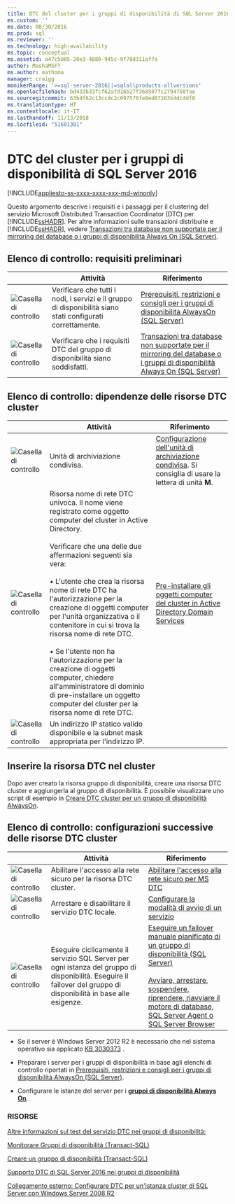 ```yaml
---
title: DTC del cluster per i gruppi di disponibilità di SQL Server 2016 | Microsoft Docs
ms.custom: ''
ms.date: 08/30/2016
ms.prod: sql
ms.reviewer: ''
ms.technology: high-availability
ms.topic: conceptual
ms.assetid: a47c5005-20e3-4880-945c-9f78d311af7a
author: MashaMSFT
ms.author: mathoma
manager: craigg
monikerRange: '>=sql-server-2016||=sqlallproducts-allversions'
ms.openlocfilehash: bd433b33fcf62afd16b27f368507fc2794768fae
ms.sourcegitcommit: 63b4f62c13ccdc2c097570fe8ed07263b4dc4df0
ms.translationtype: HT
ms.contentlocale: it-IT
ms.lasthandoff: 11/13/2018
ms.locfileid: "51601381"
---
```

# <a name="cluster-dtc-for-sql-server-2016-availability-groups"></a>DTC del cluster per i gruppi di disponibilità di SQL Server 2016

[!INCLUDE[appliesto-ss-xxxx-xxxx-xxx-md-winonly](../../../includes/appliesto-ss-xxxx-xxxx-xxx-md-winonly.md)]

Questo argomento descrive i requisiti e i passaggi per il clustering del servizio Microsoft Distributed Transaction Coordinator (DTC) per [!INCLUDE[ssHADR](../../../includes/sshadr-md.md)]. Per altre informazioni sulle transazioni distribuite e [!INCLUDE[ssHADR](../../../includes/sshadr-md.md)], vedere [Transazioni tra database non supportate per il mirroring del database o i gruppi di disponibilità Always On (SQL Server)](../../../database-engine/availability-groups/windows/transactions-always-on-availability-and-database-mirroring.md).

 ## <a name="checklist-preliminary-requirements"></a>Elenco di controllo: requisiti preliminari
||Attività|Riferimento|  
|------|-----------------|----------|  
|![Casella di controllo](../../../database-engine/availability-groups/windows/media/checkboxemptycenterxtraspacetopandright.gif "Casella di controllo")|Verificare che tutti i nodi, i servizi e il gruppo di disponibilità siano stati configurati correttamente.|[Prerequisiti, restrizioni e consigli per i gruppi di disponibilità AlwaysOn (SQL Server)](../../../database-engine/availability-groups/windows/prereqs-restrictions-recommendations-always-on-availability.md)|
|![Casella di controllo](../../../database-engine/availability-groups/windows/media/checkboxemptycenterxtraspacetopandright.gif "Casella di controllo")|Verificare che i requisiti DTC del gruppo di disponibilità siano soddisfatti.|[Transazioni tra database non supportate per il mirroring del database o i gruppi di disponibilità Always On (SQL Server)](../../../database-engine/availability-groups/windows/transactions-always-on-availability-and-database-mirroring.md)

## <a name="checklist-clustered-dtc-resource-dependencies"></a>Elenco di controllo: dipendenze delle risorse DTC cluster
||Attività|Riferimento|  
|------|-----------------|----------|  
|![Casella di controllo](../../../database-engine/availability-groups/windows/media/checkboxemptycenterxtraspacetopandright.gif "Casella di controllo")|Unità di archiviazione condivisa.|[Configurazione dell'unità di archiviazione condivisa](https://msdn.microsoft.com/library/cc982358(v=bts.10).aspx). Si consiglia di usare la lettera di unità **M**.|
|![Casella di controllo](../../../database-engine/availability-groups/windows/media/checkboxemptycenterxtraspacetopandright.gif "Casella di controllo")|Risorsa nome di rete DTC univoca.  Il nome viene registrato come oggetto computer del cluster in Active Directory.<br /><br />Verificare che una delle due affermazioni seguenti sia vera:<br /><br />• L'utente che crea la risorsa nome di rete DTC ha l'autorizzazione per la creazione di oggetti computer per l'unità organizzativa o il contenitore in cui si trova la risorsa nome di rete DTC.<br /><br />• Se l'utente non ha l'autorizzazione per la creazione di oggetti computer, chiedere all'amministratore di dominio di pre-installare un oggetto computer del cluster per la risorsa nome di rete DTC.|[Pre-installare gli oggetti computer del cluster in Active Directory Domain Services](https://technet.microsoft.com/library/dn466519(v=ws.11).aspx)|
|![Casella di controllo](../../../database-engine/availability-groups/windows/media/checkboxemptycenterxtraspacetopandright.gif "Casella di controllo")|Un indirizzo IP statico valido disponibile e la subnet mask appropriata per l'indirizzo IP.||

## <a name="cluster-the-dtc-resource"></a>Inserire la risorsa DTC nel cluster
Dopo aver creato la risorsa gruppo di disponibilità, creare una risorsa DTC cluster e aggiungerla al gruppo di disponibilità.  È possibile visualizzare uno script di esempio in [Creare DTC cluster per un gruppo di disponibilità AlwaysOn](../../../database-engine/availability-groups/windows/create-clustered-dtc-for-an-always-on-availability-group.md).


## <a name="checklist-post-clustered-dtc-resource-configurations"></a>Elenco di controllo: configurazioni successive delle risorse DTC cluster
||Attività|Riferimento|  
|------|-----------------|----------|  
|![Casella di controllo](../../../database-engine/availability-groups/windows/media/checkboxemptycenterxtraspacetopandright.gif "Casella di controllo")|Abilitare l'accesso alla rete sicuro per la risorsa DTC cluster.|[Abilitare l'accesso alla rete sicuro per MS DTC](https://technet.microsoft.com/library/cc753620(v=ws.10).aspx)|
|![Casella di controllo](../../../database-engine/availability-groups/windows/media/checkboxemptycenterxtraspacetopandright.gif "Casella di controllo")|Arrestare e disabilitare il servizio DTC locale.|[Configurare la modalità di avvio di un servizio](https://technet.microsoft.com/library/cc755249(v=ws.11).aspx)|
|![Casella di controllo](../../../database-engine/availability-groups/windows/media/checkboxemptycenterxtraspacetopandright.gif "Casella di controllo")|Eseguire ciclicamente il servizio SQL Server per ogni istanza del gruppo di disponibilità.  Eseguire il failover del gruppo di disponibilità in base alle esigenze.|[Eseguire un failover manuale pianificato di un gruppo di disponibilità (SQL Server)](../../../database-engine/availability-groups/windows/perform-a-planned-manual-failover-of-an-availability-group-sql-server.md)<br /><br />[Avviare, arrestare, sospendere, riprendere, riavviare il motore di database, SQL Server Agent o SQL Server Browser](../../../database-engine/configure-windows/start-stop-pause-resume-restart-sql-server-services.md)|

- Se il server è Windows Server 2012 R2 è necessario che nel sistema operativo sia applicato [KB 3030373](https://support.microsoft.com/kb/3090973) .

- Preparare i server per i gruppi di disponibilità in base agli elenchi di controllo riportati in [Prerequisiti, restrizioni e consigli per i gruppi di disponibilità AlwaysOn (SQL Server)](../../../database-engine/availability-groups/windows/prereqs-restrictions-recommendations-always-on-availability.md).

- Configurare le istanze del server per i [**gruppi di disponibilità Always On**](../../../database-engine/availability-groups/windows/configuration-of-a-server-instance-for-always-on-availability-groups-sql-server.md).

### <a name="resources"></a>RISORSE


[Altre informazioni sul test del servizio DTC nei gruppi di disponibilità:](https://blogs.technet.microsoft.com/dataplatform/2016/01/25/sql-server-2016-dtc-support-in-availability-groups/)

[Monitorare Gruppi di disponibilità (Transact-SQL)](monitor-availability-groups-transact-sql.md)

[Creare un gruppo di disponibilità (Transact-SQL)](create-an-availability-group-transact-sql.md)


[Supporto DTC di SQL Server 2016 nei gruppi di disponibilità](https://blogs.technet.microsoft.com/dataplatform/2016/01/25/sql-server-2016-dtc-support-in-availability-groups/) 

[Collegamento esterno: Configurare DTC per un'istanza cluster di SQL Server con Windows Server 2008 R2](https://sqlha.com/2013/03/12/how-to-properly-configure-dtc-for-clustered-instances-of-sql-server-with-windows-server-2008-r2/)
